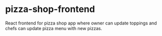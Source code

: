 # pizza-shop-frontend
React frontend for pizza shop app where owner can update toppings and chefs can update pizza menu with new pizzas. 
